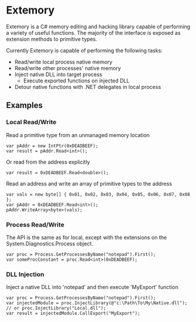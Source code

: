 # Extemory
Extemory is a C# memory editing and hacking library capable of performing a variety of useful functions. The majority of the interface is exposed as extension methods to primitive types.

Currently Extemory is capable of performing the following tasks:

* Read/write local process native memory
* Read/write other processes' native memory
* Inject native DLL into target process
  * Execute exported functions on injected DLL
* Detour native functions with .NET delegates in local process

## Examples
### Local Read/Write

Read a primitive type from an unmanaged memory location

    var pAddr = new IntPtr(0xDEADBEEF);
    var result = pAddr.Read<int>();

Or read from the address explicitly

    var result = 0xDEADBEEF.Read<double>();

Read an address and write an array of primitive types to the address

    var vals = new byte[] { 0x01, 0x02, 0x03, 0x04, 0x05, 0x06, 0x07, 0x08 };
    var pAddr = 0xDEADBEEF.Read<int>();
    pAddr.WriteArray<byte>(vals);

### Process Read/Write

The API is the same as for local, except with the extensions on the System.Diagnostics.Process object.

    var proc = Process.GetProcessesByName("notepad").First();
    var someProcConstant = proc.Read<int>(0xDEADBEEF);


### DLL Injection

Inject a native DLL into 'notepad' and then execute 'MyExport' function

    var proc = Process.GetProcessesByName("notepad").First();
    var injectedModule = proc.InjectLibrary(@"c:\Path\To\My\Native.dll"); // or proc.InjectLibrary("Local.dll");
    var result = injectedModule.CallExport("MyExport");